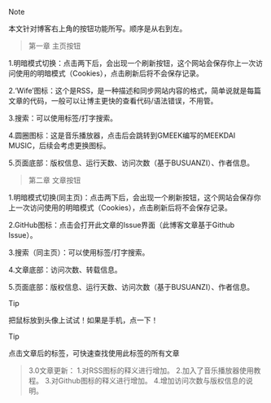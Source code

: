 > [!NOTE]
>本文针对博客右上角的按钮功能所写。顺序是从右到左。

> 第一章
>主页按钮

1.明暗模式切换：点击两下后，会出现一个刷新按钮，这个网站会保存你上一次访问使用的明暗模式（Cookies），点击刷新后将不会保存记录。

2.‘Wife’图标：这个是RSS，是一种描述和同步网站内容的格式，简单说就是每篇文章的代码，一般可以让博主更快的查看代码/语法错误，不用管。

3.搜索：可以使用标签/打字搜索。

4.圆圈图标：这是音乐播放器，点击后会跳转到GMEEK编写的MEEKDAI MUSIC，后续会考虑更换图标。

5.页面底部：版权信息、运行天数、访问次数（基于BUSUANZI）、作者信息。

> 第二章
>文章按钮

1.明暗模式切换(同主页)：点击两下后，会出现一个刷新按钮，这个网站会保存你上一次访问使用的明暗模式（Cookies），点击刷新后将不会保存记录。

2.GitHub图标：点击会打开此文章的Issue界面（此博客文章基于Github Issue）。

3.搜索（同主页）：可以使用标签/打字搜索。

4.文章底部：访问次数、转载信息。

5.页面底部：版权信息、运行天数、访问次数（基于BUSUANZI）、作者信息。

> [!TIP]
> 把鼠标放到头像上试试！如果是手机，点一下！

> [!TIP]
> 点击文章后的标签，可快速查找使用此标签的所有文章

>3.0文章更新：
>1.对RSS图标的释义进行增加。
>2.加入了音乐播放器使用教程。
>3.对Github图标的释义进行增加。
>4.增加访问次数与版权信息的说明。